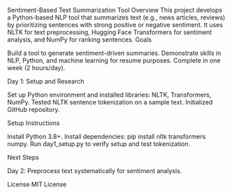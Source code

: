 Sentiment-Based Text Summarization Tool
Overview
This project develops a Python-based NLP tool that summarizes text (e.g., news articles, reviews) by prioritizing sentences with strong positive or negative sentiment. It uses NLTK for text preprocessing, Hugging Face Transformers for sentiment analysis, and NumPy for ranking sentences.
Goals

Build a tool to generate sentiment-driven summaries.
Demonstrate skills in NLP, Python, and machine learning for resume purposes.
Complete in one week (2 hours/day).

Day 1: Setup and Research

Set up Python environment and installed libraries: NLTK, Transformers, NumPy.
Tested NLTK sentence tokenization on a sample text.
Initialized GitHub repository.

Setup Instructions

Install Python 3.8+.
Install dependencies: pip install nltk transformers numpy.
Run day1_setup.py to verify setup and test tokenization.

Next Steps

Day 2: Preprocess text systematically for sentiment analysis.

License
MIT License
